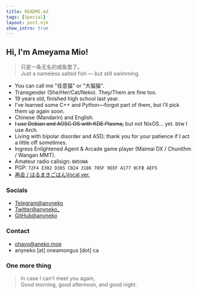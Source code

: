 ```yaml
---
title: README.md
tags: [Special]
layout: post.njk
show_intro: true
---
```


## Hi, I'm Ameyama Mio!

> 只是一条无名的咸鱼罢了。  
> Just a nameless salted fish — but still swimming.

* You can call me "任意猫" or "大猫猫".  
* Transgender (She/Her/Cat/Neko). They/Them are fine too.  
* 19 years old, finished high school last year.  
* I’ve learned some C++ and Python—forgot part of them, but I’ll pick them up again soon.  
* Chinese (Mandarin) and English.  
* ~~I use Debian and AOSC OS with KDE Plasma,~~ but not NixOS... yet. btw I use Arch.  
* Living with bipolar disorder and ASD; thank you for your patience if I act a little off sometimes.  
* Ingress Enlightened Agent & Arcade game player (Maimai DX / Chunithm / Wangan MMT).  
* Amateur radio callsign: `BH5UWA`  
* PGP: `72F4 E302 D385 CB24 3186 705F 9EEF A177 0CFB AEF5`  
* [再会 / はるまきごはんVocal ver.](https://www.youtube.com/watch?v=U0bTlwXLUmM)
### Socials
* [Telegram@anyneko](https://t.me/anyneko)  
* [Twitter@anyneko_](https://twitter.com/anyneko_)  
* [GitHub@anyneko](https://github.com/anyneko)  
### Contact
* [ohayo@aneko.moe](mailto:ohayo@aneko.moe)  
* anyneko [at] oneamongus [dot] ca  
### One more thing
> In case I can't meet you again,  
> Good morning, good afternoon, and good night.  

